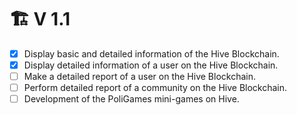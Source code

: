 # 🏗️ V 1.1

* [x] Display basic and detailed information of the Hive Blockchain.&#x20;
* [x] Display detailed information of a user on the Hive Blockchain.&#x20;
* [ ] Make a detailed report of a user on the Hive Blockchain.&#x20;
* [ ] Perform detailed report of a community on the Hive Blockchain.&#x20;
* [ ] Development of the PoliGames mini-games on Hive.
